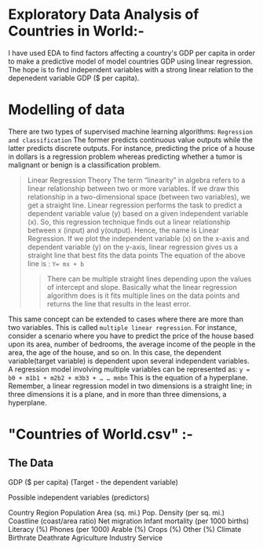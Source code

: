 # Exploratory Data Analysis of Countries in World:-
I have used EDA to find factors affecting a country's GDP per capita in order to make a predictive model of model countries GDP using linear regression. The hope is to find independent variables with a strong linear relation to the depenedent variable GDP ($ per capita).

# Modelling of data
There are two types of supervised machine learning algorithms:  `Regression and classification`
The former predicts continuous value outputs while the latter predicts discrete outputs. For instance, predicting the price of a house in dollars is a regression problem whereas predicting whether a tumor is malignant or benign is a classification problem.
> Linear Regression Theory
The term “linearity” in algebra refers to a linear relationship between two or more variables. If we draw this relationship in a two-dimensional space (between two variables), we get a straight line.
Linear regression performs the task to predict a dependent variable value (y) based on a given independent variable (x). So, this regression technique finds out a linear relationship between x (input) and y(output). Hence, the name is Linear Regression. If we plot the independent variable (x) on the x-axis and dependent variable (y) on the y-axis, linear regression gives us a straight line that best fits the data points
The equation of the above line is :
`Y= mx + b`
>> There can be multiple straight lines depending upon the values of intercept and slope. Basically what the linear regression algorithm does is it fits multiple lines on the data points and returns the line that results in the least error.

This same concept can be extended to cases where there are more than two variables. This is called `multiple linear regression`. For instance, consider a scenario where you have to predict the price of the house based upon its area, number of bedrooms, the average income of the people in the area, the age of the house, and so on. In this case, the dependent variable(target variable) is dependent upon several independent variables. A regression model involving multiple variables can be represented as:
`y = b0 + m1b1 + m2b2 + m3b3 + … … mnbn`
This is the equation of a hyperplane.
Remember, a linear regression model in two dimensions is a straight line;
in three dimensions it is a plane, 
and in more than three dimensions, a hyperplane.



# "Countries of World.csv" :-
## The Data
GDP ($ per capita) (Target - the dependent variable)

Possible independent variables (predictors)

Country
Region
Population
Area (sq. mi.)
Pop. Density (per sq. mi.)
Coastline (coast/area ratio)
Net migration
Infant mortality (per 1000 births)
Literacy (%)
Phones (per 1000)
Arable (%)
Crops (%)
Other (%)
Climate
Birthrate
Deathrate
Agriculture
Industry
Service